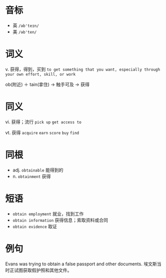 # 音标

- 英 `/əb'teɪn/`
- 美 `/əb'ten/`

# 词义

v. 获得，得到，买到
`to get something that you want, especially through your own effort, skill, or work`



ob(附近) ＋ tain(拿住) → 触手可及 → 获得

# 同义

vi. 获得；流行
`pick up` `get access to`

vt. 获得
`acquire` `earn` `score` `buy` `find`

# 同根

- adj. `obtainable` 能得到的
- n. `obtainment` 获得

# 短语

- `obtain employment` 就业，找到工作
- `obtain information` 获得信息；索取资料或合同
- `obtain evidence` 取证

# 例句

Evans was trying to obtain a false passport and other documents.
埃文斯当时正试图获取假护照和其他文件。


